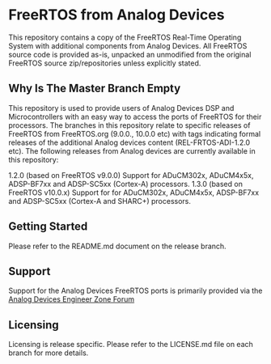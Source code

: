 # FreeRTOS from Analog Devices
This repository contains a copy of the FreeRTOS Real-Time Operating System with additional components from Analog Devices.
All FreeRTOS source code is provided as-is, unpacked an unmodified from the original FreeRTOS source zip/repositories unless explicitly stated.

## Why Is The Master Branch Empty
This repository is used to provide users of Analog Devices DSP and Microcontrollers with an easy way to access the ports of FreeRTOS for their processors.
The branches in this repository relate to specific releases of FreeRTOS from FreeRTOS.org (9.0.0., 10.0.0 etc) with tags indicating formal releases of the additional Analog devices content (REL-FRTOS-ADI-1.2.0 etc).
The following releases from Analog devices are currently available in this repository:

1.2.0 (based on FreeRTOS v9.0.0)
  Support for ADuCM302x, ADuCM4x5x, ADSP-BF7xx and ADSP-SC5xx (Cortex-A) processors.
1.3.0 (based on FreeRTOS v10.0.x)
  Support for for ADuCM302x, ADuCM4x5x, ADSP-BF7xx and ADSP-SC5xx (Cortex-A and SHARC+) processors.


## Getting Started
  Please refer to the README.md document on the release branch.

## Support
Support for the Analog Devices FreeRTOS ports is primarily provided via the [Analog Devices Engineer Zone Forum](https://ez.analog.com/community/dsp/software-and-development-tools/freertos)

## Licensing
Licensing is release specific. Please refer to the LICENSE.md file on each branch for more details.
